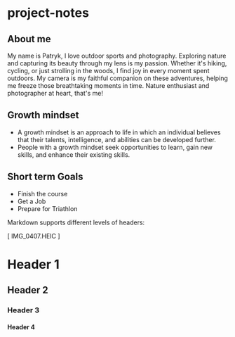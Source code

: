 # project-notes

## About me

My name is Patryk,
I love outdoor sports and photography. Exploring nature and capturing its beauty through my lens is my passion. Whether it's hiking, cycling, or just strolling in the woods, I find joy in every moment spent outdoors. My camera is my faithful companion on these adventures, helping me freeze those breathtaking moments in time. Nature enthusiast and photographer at heart, that's me!






## Growth mindset

- A growth mindset is an approach to life in which an individual believes that their talents, intelligence, and abilities can be developed further. 
- People with a growth mindset seek opportunities to learn, gain new skills, and enhance their existing skills.

## Short term Goals

- Finish the course
- Get a Job
- Prepare for Triathlon


Markdown supports different levels of headers:

[ IMG_0407.HEIC ]
# Header 1
## Header 2
### Header 3
#### Header 4


